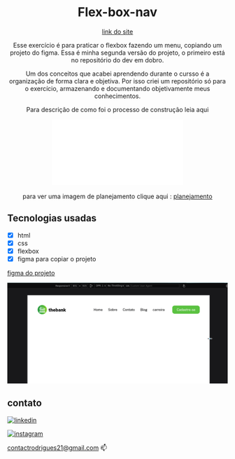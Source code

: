 <div align="center">

# Flex-box-nav 


  [link do site](https://rafinha-dev.github.io/Flex-box-nav/)
  
 
  
Esse exercício é para praticar o flexbox fazendo um menu, copiando um projeto do figma. 
Essa é minha segunda versão do projeto, o primeiro está no repositório do dev em dobro. 

Um dos conceitos que acabei aprendendo durante o cursso é a organização de forma clara e objetiva. Por isso criei um repositório só para o exercício, armazenando e documentando objetivamente meus conhecimentos.

Para descrição de como foi o processo de construção leia aqui

![readme](./src/asets/readmes/README.md)

para ver uma imagem de planejamento clique aqui : [planejamento](./src/asets/planejamento/codando-a-estruturaHTML.png)

</div>


## Tecnologias usadas

- [x] html
- [x] css
- [x] flexbox
- [x] figma para copiar o projeto

[figma do projeto](https://www.figma.com/file/DYk9DZr6urB9MZ4iNt1a61/Desafio-HTML-%2B-CSS?node-id=0%3A1)

![gif](./src/asets/planejamento/bank.gif)

## contato 

[![linkedin](https://img.shields.io/badge/LinkedIn-0077B5?style=for-the-badge&logo=linkedin&logoColor=white)](https://www.linkedin.com/in/rafinhadev/)


[![instagram](https://img.shields.io/badge/Instagram-E4405F?style=for-the-badge&logo=instagram&logoColor=white)](https://www.instagram.com/rafinhadev/)&nbsp;

[contactrodrigues21@gmail.com](mailto:contactrodrigues21@gmail.com) 📫

